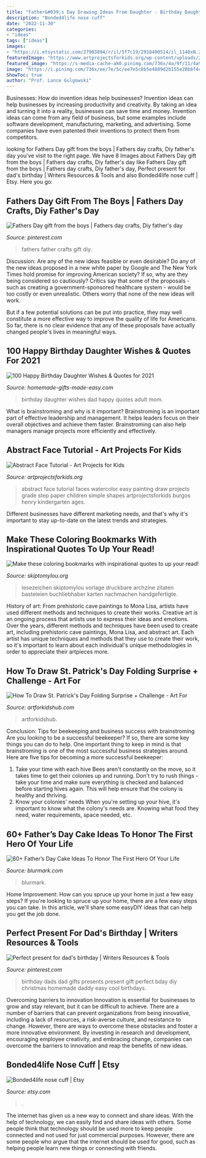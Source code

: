 ```yaml
---
title: "Father&#039;s Day Drawing Ideas From Daughter - Birthday Daughter Wishes Dad Happy Quotes Adult Mom"
description: "Bonded4life nose cuff"
date: "2022-11-30"
categories:
- "ideas"
tags: ["ideas"]
images:
- "https://i.etsystatic.com/27903894/r/il/5f7c19/2918490514/il_1140xN.2918490514_jh1y.jpg"
featuredImage: "https://www.artprojectsforkids.org/wp-content/uploads/2015/07/Abstract-Face-Watercolor-232x300.jpg"
featured_image: "https://s-media-cache-ak0.pinimg.com/736x/4a/9f/11/4a9f11b97609a76f3424d5b2a3829c33--dad-birthday-birthday-gifts.jpg"
image: "https://i.pinimg.com/736x/ee/7e/5c/ee7e5c8b5e4889d2b155e20b6f4c63b1.jpg"
ShowToc: true
author: "Prof. Lance Gulgowski"
---
```



Businesses: How do invention ideas help businesses?
Invention ideas can help businesses by increasing productivity and creativity. By taking an idea and turning it into a reality, businesses can save time and money. Invention ideas can come from any field of business, but some examples include software development, manufacturing, marketing, and advertising. Some companies have even patented their inventions to protect them from competitors.

	

		
looking for Fathers Day gift from the boys | Fathers day crafts, Diy father&#039;s day you've visit to the right page. We have 8 Images about Fathers Day gift from the boys | Fathers day crafts, Diy father&#039;s day like Fathers Day gift from the boys | Fathers day crafts, Diy father&#039;s day, Perfect present for dad&#039;s birthday | Writers Resources &amp; Tools and also Bonded4life nose cuff | Etsy. Here you go:
		
    
## Fathers Day Gift From The Boys | Fathers Day Crafts, Diy Father&#039;s Day

<img loading=lazy src="https://i.pinimg.com/736x/ee/7e/5c/ee7e5c8b5e4889d2b155e20b6f4c63b1.jpg" onerror="this.onerror=null;this.src='https://tse2.mm.bing.net/th?id=OIP.W-6oviIUY2peTHk6SG6mGgHaNL&amp;pid=15.1';" alt="Fathers Day gift from the boys | Fathers day crafts, Diy father&#039;s day">

_Source: pinterest.com_

>fathers father crafts gift diy. 

	

Discussion: Are any of the new ideas feasible or even desirable?
Do any of the new ideas proposed in a new white paper by Google and The New York Times hold promise for improving American society? If so, why are they being considered so cautiously?
Critics say that some of the proposals - such as creating a government-sponsored healthcare system - would be too costly or even unrealistic. Others worry that none of the new ideas will work.

But if a few potential solutions can be put into practice, they may well constitute a more effective way to improve the quality of life for Americans. So far, there is no clear evidence that any of these proposals have actually changed people's lives in meaningful ways.

    
## 100 Happy Birthday Daughter Wishes &amp; Quotes For 2021

<img loading=lazy src="https://www.homemade-gifts-made-easy.com/image-files/birthday-wishes-for-daughter-euripedes-600x900.jpg" onerror="this.onerror=null;this.src='https://tse2.mm.bing.net/th?id=OIP.0HsTXJUF1jK15RROy0s14gHaLH&amp;pid=15.1';" alt="100 Happy Birthday Daughter Wishes &amp; Quotes for 2021">

_Source: homemade-gifts-made-easy.com_

>birthday daughter wishes dad happy quotes adult mom. 

	

What is brainstroming and why is it important?
Brainstroming is an important part of effective leadership and management. It helps leaders focus on their overall objectives and achieve them faster. Brainstroming can also help managers manage projects more efficiently and effectively.

    
## Abstract Face Tutorial - Art Projects For Kids

<img loading=lazy src="https://www.artprojectsforkids.org/wp-content/uploads/2015/07/Abstract-Face-Watercolor-232x300.jpg" onerror="this.onerror=null;this.src='https://tse3.mm.bing.net/th?id=OIP.6VTh0I6v0JQ9aOQOlT0suAAAAA&amp;pid=15.1';" alt="Abstract Face Tutorial - Art Projects for Kids">

_Source: artprojectsforkids.org_

>abstract face tutorial faces watercolor easy painting draw projects grade step paper children simple shapes artprojectsforkids burgos henry kindergarten ages. 

	

Different businesses have different marketing needs, and that's why it's important to stay up-to-date on the latest trends and strategies.

    
## Make These Coloring Bookmarks With Inspirational Quotes To Up Your Read!

<img loading=lazy src="https://www.skiptomylou.org/wp-content/uploads/2017/03/inspirational-coloring-bookmarks.jpg" onerror="this.onerror=null;this.src='https://tse1.mm.bing.net/th?id=OIP.ATRA0pUlGh11jT8CqGBAFwHaLH&amp;pid=15.1';" alt="Make these coloring bookmarks with inspirational quotes to up your read!">

_Source: skiptomylou.org_

>lesezeichen skiptomylou vorlage druckbare archzine zitaten basteleien buchliebhaber karten nachmachen handgefertigte. 

	

History of art: From prehistoric cave paintings to Mona Lisa, artists have used different methods and techniques to create their works.
Creative art is an ongoing process that artists use to express their ideas and emotions. Over the years, different methods and techniques have been used to create art, including prehistoric cave paintings, Mona Lisa, and abstract art. Each artist has unique techniques and methods that they use to create their work, so it's important to learn about each individual's unique methodologies in order to appreciate their artpieces more.

    
## How To Draw St. Patrick&#039;s Day Folding Surprise + Challenge - Art For

<img loading=lazy src="https://www.artforkidshub.com/wp-content/uploads/2019/02/how-to-draw-st-patricks-day-folding-surprise-feature.jpg" onerror="this.onerror=null;this.src='https://tse2.mm.bing.net/th?id=OIP.gJi0Y-RhQbNIhZem9lCWtgHaEJ&amp;pid=15.1';" alt="How To Draw St. Patrick&#039;s Day Folding Surprise + Challenge - Art For">

_Source: artforkidshub.com_

>artforkidshub. 

	

Conclusion: Tips for beekeeping and business success with brainstroming
Are you looking to be a successful beekeeper? If so, there are some key things you can do to help. One important thing to keep in mind is that brainstroming is one of the most successful business strategies around. Here are five tips for becoming a more successful beekeeper:

1. Take your time with each hive
Bees aren't constantly on the move, so it takes time to get their colonies up and running. Don't try to rush things - take your time and make sure everything is checked and balanced before starting hives again. This will help ensure that the colony is healthy and thriving.
2. Know your colonies' needs
When you're setting up your hive, it's important to know what the colony's needs are. Knowing what food they need, water requirements, space needed, etc.

    
## 60+ Father’s Day Cake Ideas To Honor The First Hero Of Your Life

<img loading=lazy src="https://www.blurmark.com/wp-content/uploads/2017/05/Fathers-Day-Cake.jpg" onerror="this.onerror=null;this.src='https://tse1.mm.bing.net/th?id=OIP.-naIHQJqIr04d1ISW1CgcgHaJ6&amp;pid=15.1';" alt="60+ Father’s Day Cake Ideas To Honor The First Hero Of Your Life">

_Source: blurmark.com_

>blurmark. 

	

Home Improvement: How can you spruce up your home in just a few easy steps?
If you're looking to spruce up your home, there are a few easy steps you can take. In this article, we'll share some easyDIY ideas that can help you get the job done.

    
## Perfect Present For Dad&#039;s Birthday | Writers Resources &amp; Tools

<img loading=lazy src="https://s-media-cache-ak0.pinimg.com/736x/4a/9f/11/4a9f11b97609a76f3424d5b2a3829c33--dad-birthday-birthday-gifts.jpg" onerror="this.onerror=null;this.src='https://tse1.mm.bing.net/th?id=OIP.V-0dseeI2ObXZ0DydkhUdAHaJ3&amp;pid=15.1';" alt="Perfect present for dad&#039;s birthday | Writers Resources &amp; Tools">

_Source: pinterest.com_

>birthday dads dad gifts presents present gift perfect bday diy christmas homemade daddy easy cool birthdays. 

	

Overcoming barriers to innovation
Innovation is essential for businesses to grow and stay relevant, but it can be difficult to achieve. There are a number of barriers that can prevent organizations from being innovative, including a lack of resources, a risk-averse culture, and resistance to change.
However, there are ways to overcome these obstacles and foster a more innovative environment. By investing in research and development, encouraging employee creativity, and embracing change, companies can overcome the barriers to innovation and reap the benefits of new ideas.

    
## Bonded4life Nose Cuff | Etsy

<img loading=lazy src="https://i.etsystatic.com/27903894/r/il/5f7c19/2918490514/il_1140xN.2918490514_jh1y.jpg" onerror="this.onerror=null;this.src='https://tse2.mm.bing.net/th?id=OIP.FG3jXM_xvQSLNnHDLiiNUQHaN-&amp;pid=15.1';" alt="Bonded4life nose cuff | Etsy">

_Source: etsy.com_

>. 

	

The internet has given us a new way to connect and share ideas. With the help of technology, we can easily find and share ideas with others. Some people think that technology should be used more to keep people connected and not used for just commercial purposes. However, there are some people who argue that the internet should be used for good, such as helping people learn new things or connecting with friends.


